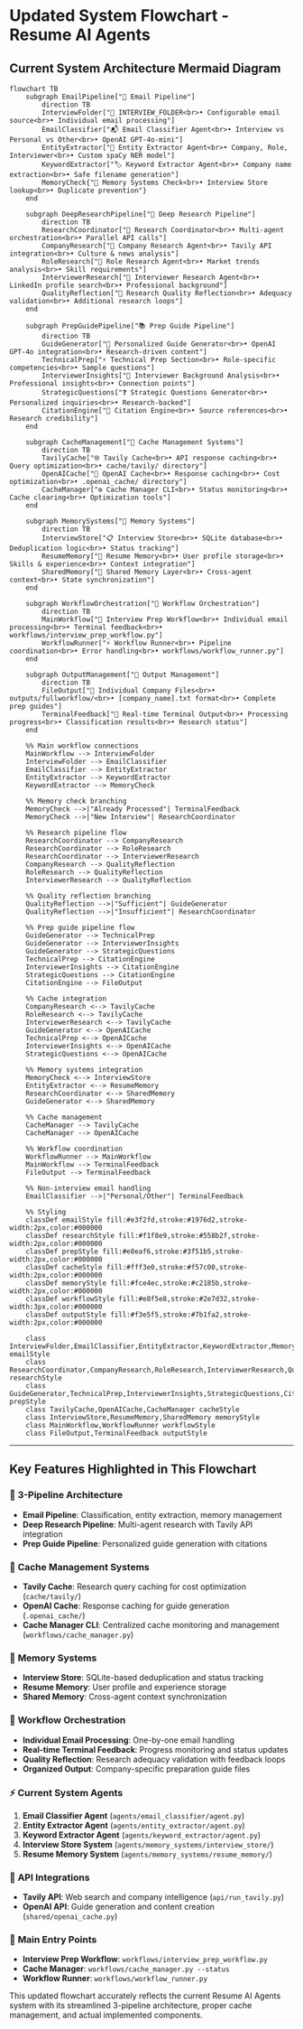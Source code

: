 # Updated System Flowchart - Resume AI Agents

## Current System Architecture Mermaid Diagram

```mermaid
flowchart TB
    subgraph EmailPipeline["📧 Email Pipeline"]
        direction TB
        InterviewFolder["📁 INTERVIEW_FOLDER<br>• Configurable email source<br>• Individual email processing"]
        EmailClassifier["📬 Email Classifier Agent<br>• Interview vs Personal vs Other<br>• OpenAI GPT-4o-mini"]
        EntityExtractor["🎯 Entity Extractor Agent<br>• Company, Role, Interviewer<br>• Custom spaCy NER model"]
        KeywordExtractor["🏷️ Keyword Extractor Agent<br>• Company name extraction<br>• Safe filename generation"]
        MemoryCheck{"🧠 Memory Systems Check<br>• Interview Store lookup<br>• Duplicate prevention"}
    end

    subgraph DeepResearchPipeline["🔬 Deep Research Pipeline"]
        direction TB
        ResearchCoordinator["🤖 Research Coordinator<br>• Multi-agent orchestration<br>• Parallel API calls"]
        CompanyResearch["🏢 Company Research Agent<br>• Tavily API integration<br>• Culture & news analysis"]
        RoleResearch["💼 Role Research Agent<br>• Market trends analysis<br>• Skill requirements"]
        InterviewerResearch["👤 Interviewer Research Agent<br>• LinkedIn profile search<br>• Professional background"]
        QualityReflection["🤔 Research Quality Reflection<br>• Adequacy validation<br>• Additional research loops"]
    end

    subgraph PrepGuidePipeline["📚 Prep Guide Pipeline"]
        direction TB
        GuideGenerator["📝 Personalized Guide Generator<br>• OpenAI GPT-4o integration<br>• Research-driven content"]
        TechnicalPrep["⚡ Technical Prep Section<br>• Role-specific competencies<br>• Sample questions"]
        InterviewerInsights["👥 Interviewer Background Analysis<br>• Professional insights<br>• Connection points"]
        StrategicQuestions["❓ Strategic Questions Generator<br>• Personalized inquiries<br>• Research-backed"]
        CitationEngine["📄 Citation Engine<br>• Source references<br>• Research credibility"]
    end

    subgraph CacheManagement["💾 Cache Management Systems"]
        direction TB
        TavilyCache["🌐 Tavily Cache<br>• API response caching<br>• Query optimization<br>• cache/tavily/ directory"]
        OpenAICache["🤖 OpenAI Cache<br>• Response caching<br>• Cost optimization<br>• .openai_cache/ directory"]
        CacheManager["⚙️ Cache Manager CLI<br>• Status monitoring<br>• Cache clearing<br>• Optimization tools"]
    end

    subgraph MemorySystems["🧠 Memory Systems"]
        direction TB
        InterviewStore["📋 Interview Store<br>• SQLite database<br>• Deduplication logic<br>• Status tracking"]
        ResumeMemory["📄 Resume Memory<br>• User profile storage<br>• Skills & experience<br>• Context integration"]
        SharedMemory["🌉 Shared Memory Layer<br>• Cross-agent context<br>• State synchronization"]
    end

    subgraph WorkflowOrchestration["🎯 Workflow Orchestration"]
        direction TB
        MainWorkflow["🚀 Interview Prep Workflow<br>• Individual email processing<br>• Terminal feedback<br>• workflows/interview_prep_workflow.py"]
        WorkflowRunner["⚡ Workflow Runner<br>• Pipeline coordination<br>• Error handling<br>• workflows/workflow_runner.py"]
    end

    subgraph OutputManagement["📁 Output Management"]
        direction TB
        FileOutput["📝 Individual Company Files<br>• outputs/fullworkflow/<br>• [company_name].txt format<br>• Complete prep guides"]
        TerminalFeedback["💬 Real-time Terminal Output<br>• Processing progress<br>• Classification results<br>• Research status"]
    end

    %% Main workflow connections
    MainWorkflow --> InterviewFolder
    InterviewFolder --> EmailClassifier
    EmailClassifier --> EntityExtractor
    EntityExtractor --> KeywordExtractor
    KeywordExtractor --> MemoryCheck
    
    %% Memory check branching
    MemoryCheck -->|"Already Processed"| TerminalFeedback
    MemoryCheck -->|"New Interview"| ResearchCoordinator
    
    %% Research pipeline flow
    ResearchCoordinator --> CompanyResearch
    ResearchCoordinator --> RoleResearch  
    ResearchCoordinator --> InterviewerResearch
    CompanyResearch --> QualityReflection
    RoleResearch --> QualityReflection
    InterviewerResearch --> QualityReflection
    
    %% Quality reflection branching
    QualityReflection -->|"Sufficient"| GuideGenerator
    QualityReflection -->|"Insufficient"| ResearchCoordinator
    
    %% Prep guide pipeline flow
    GuideGenerator --> TechnicalPrep
    GuideGenerator --> InterviewerInsights
    GuideGenerator --> StrategicQuestions
    TechnicalPrep --> CitationEngine
    InterviewerInsights --> CitationEngine
    StrategicQuestions --> CitationEngine
    CitationEngine --> FileOutput
    
    %% Cache integration
    CompanyResearch <--> TavilyCache
    RoleResearch <--> TavilyCache
    InterviewerResearch <--> TavilyCache
    GuideGenerator <--> OpenAICache
    TechnicalPrep <--> OpenAICache
    InterviewerInsights <--> OpenAICache
    StrategicQuestions <--> OpenAICache
    
    %% Memory systems integration
    MemoryCheck <--> InterviewStore
    EntityExtractor <--> ResumeMemory
    ResearchCoordinator <--> SharedMemory
    GuideGenerator <--> SharedMemory
    
    %% Cache management
    CacheManager --> TavilyCache
    CacheManager --> OpenAICache
    
    %% Workflow coordination
    WorkflowRunner --> MainWorkflow
    MainWorkflow --> TerminalFeedback
    FileOutput --> TerminalFeedback

    %% Non-interview email handling
    EmailClassifier -->|"Personal/Other"| TerminalFeedback

    %% Styling
    classDef emailStyle fill:#e3f2fd,stroke:#1976d2,stroke-width:2px,color:#000000
    classDef researchStyle fill:#f1f8e9,stroke:#558b2f,stroke-width:2px,color:#000000
    classDef prepStyle fill:#e8eaf6,stroke:#3f51b5,stroke-width:2px,color:#000000
    classDef cacheStyle fill:#fff3e0,stroke:#f57c00,stroke-width:2px,color:#000000
    classDef memoryStyle fill:#fce4ec,stroke:#c2185b,stroke-width:2px,color:#000000
    classDef workflowStyle fill:#e8f5e8,stroke:#2e7d32,stroke-width:3px,color:#000000
    classDef outputStyle fill:#f3e5f5,stroke:#7b1fa2,stroke-width:2px,color:#000000

    class InterviewFolder,EmailClassifier,EntityExtractor,KeywordExtractor,MemoryCheck emailStyle
    class ResearchCoordinator,CompanyResearch,RoleResearch,InterviewerResearch,QualityReflection researchStyle
    class GuideGenerator,TechnicalPrep,InterviewerInsights,StrategicQuestions,CitationEngine prepStyle
    class TavilyCache,OpenAICache,CacheManager cacheStyle
    class InterviewStore,ResumeMemory,SharedMemory memoryStyle
    class MainWorkflow,WorkflowRunner workflowStyle
    class FileOutput,TerminalFeedback outputStyle
```

---

## Key Features Highlighted in This Flowchart

### 🎯 **3-Pipeline Architecture**
- **Email Pipeline**: Classification, entity extraction, memory management
- **Deep Research Pipeline**: Multi-agent research with Tavily API integration
- **Prep Guide Pipeline**: Personalized guide generation with citations

### 💾 **Cache Management Systems**
- **Tavily Cache**: Research query caching for cost optimization (`cache/tavily/`)
- **OpenAI Cache**: Response caching for guide generation (`.openai_cache/`)
- **Cache Manager CLI**: Centralized cache monitoring and management (`workflows/cache_manager.py`)

### 🧠 **Memory Systems**
- **Interview Store**: SQLite-based deduplication and status tracking
- **Resume Memory**: User profile and experience storage
- **Shared Memory**: Cross-agent context synchronization

### 🚀 **Workflow Orchestration**
- **Individual Email Processing**: One-by-one email handling
- **Real-time Terminal Feedback**: Progress monitoring and status updates
- **Quality Reflection**: Research adequacy validation with feedback loops
- **Organized Output**: Company-specific preparation guide files

### ⚡ **Current System Agents**
1. **Email Classifier Agent** (`agents/email_classifier/agent.py`)
2. **Entity Extractor Agent** (`agents/entity_extractor/agent.py`)
3. **Keyword Extractor Agent** (`agents/keyword_extractor/agent.py`)
4. **Interview Store System** (`agents/memory_systems/interview_store/`)
5. **Resume Memory System** (`agents/memory_systems/resume_memory/`)

### 🔌 **API Integrations**
- **Tavily API**: Web search and company intelligence (`api/run_tavily.py`)
- **OpenAI API**: Guide generation and content creation (`shared/openai_cache.py`)

### 📁 **Main Entry Points**
- **Interview Prep Workflow**: `workflows/interview_prep_workflow.py`
- **Cache Manager**: `workflows/cache_manager.py --status`
- **Workflow Runner**: `workflows/workflow_runner.py`

This updated flowchart accurately reflects the current Resume AI Agents system with its streamlined 3-pipeline architecture, proper cache management, and actual implemented components.
